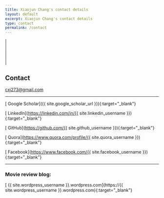 ```yaml
---
title: Xiaojun Chang's contact details
layout: default
excerpt: Xiaojun Chang's contact details
type: contact
permalink: /contact
---
```


| <a href="mailto:cxj273#gmail.com" target="_blank" style="text-align:center; display:block"><i class="fa fa-envelope ai-3x"></i></a> | <a href="{{ site.google_scholar_url }}" target="_blank" style="text-align:center; display:block"><i class="fa fa-google ai-3x"></i></a> | <a href="https://linkedin.com/in/{{ site.linkedin_username }}" target="_blank" style="text-align:center; display:block"><i class="fa fa-linkedin ai-3x"></i></a> | <a href="https://profiles.uts.edu.au/XiaoJun.Chang" target="_blank" style="text-align:center; display:block"><i class="fa fa-graduation-cap ai-3x"></i></a> |

<div markdown="1" class="contact">

## Contact

[<i class="fa fa-envelope"></i> cxj273@gmail.com](mailto:cxj273@gmail.com)

---

[<i class="ai ai-google-scholar-square"></i> Google Scholar]({{ site.google_scholar_url }}){:target="_blank"}

[<i class="fa fa-linkedin"></i> LinkedIn](https://linkedin.com/in/{{ site.linkedin_username }}){:target="_blank"}

[<i class="fa fa-github"></i> GitHub](https://github.com/{{ site.github_username }}){:target="_blank"}

[<i class="fa fa-quora"></i> Quora](https://www.quora.com/profile/{{ site.quora_username }}){:target="_blank"}

[<i class="fa fa-facebook"></i> Facebook](https://www.facebook.com/{{ site.facebook_username }}){:target="_blank"}

---

### Movie review blog:

[<i class="fa fa-wordpress"></i> {{ site.wordpress_username }}.wordpress.com](https://{{ site.wordpress_username }}.wordpress.com){:target="_blank"}

</div>
